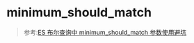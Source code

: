 # minimum_should_match
> 参考:[ES 布尔查询中 minimum_should_match 参数使用避坑](../../../998.REFS/ES%20布尔查询中%20minimum_should_match%20参数使用避坑-阿里云开发者社区.pdf)